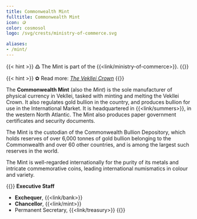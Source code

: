 ```yaml
---
title: Commonwealth Mint
fulltitle: Commonwealth Mint
icon: 🪙
color: cosmosol
logo: /svg/crests/ministry-of-commerce.svg

aliases:
- /mint/
---
```

{{< hint >}}
߷ The Mint is part of the {{<link/ministry-of-commerce>}}.
{{</hint>}}

{{< hint >}}
✿ Read more: *[The Vekllei Crown](/stories/currency/)*
{{</hint>}}

The <span class="fi fi-min-commerce fis"></span> **Commonwealth Mint** (also the *Mint*) is the sole manufacturer of physical currency in Vekllei, tasked with minting and melting the Vekllei Crown. It also regulates gold bullion in the country, and produces bullion for use in the International Market. It is headquartered in {{<link/summers>}}, in the western North Atlantic. The Mint also produces paper government certificates and security documents.

The Mint is the custodian of the Commonwealth Bullion Depository, which holds reserves of over 6,000 tonnes of gold bullion belonging to the Commonwealth and over 60 other countries, and is among the largest such reserves in the world.

The Mint is well-regarded internationally for the purity of its metals and intricate commemorative coins, leading international numismatics in colour and variety.

{{<hint panel>}}
**Executive Staff**

* **Exchequer**, {{<link/bank>}}
* **Chancellor**, {{<link/mint>}}
* Permanent Secretary, {{<link/treasury>}}
{{</hint>}}